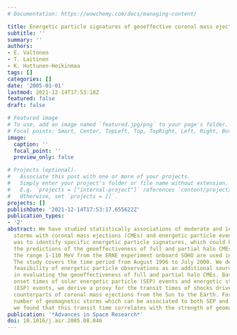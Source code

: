 ```yaml
---
# Documentation: https://wowchemy.com/docs/managing-content/

title: Energetic particle signatures of geoeffective coronal mass ejections
subtitle: ''
summary: ''
authors:
- E. Valtonen
- T. Laitinen
- K. Huttunen-Heikinmaa
tags: []
categories: []
date: '2005-01-01'
lastmod: 2021-12-14T17:53:18Z
featured: false
draft: false

# Featured image
# To use, add an image named `featured.jpg/png` to your page's folder.
# Focal points: Smart, Center, TopLeft, Top, TopRight, Left, Right, BottomLeft, Bottom, BottomRight.
image:
  caption: ''
  focal_point: ''
  preview_only: false

# Projects (optional).
#   Associate this post with one or more of your projects.
#   Simply enter your project's folder or file name without extension.
#   E.g. `projects = ["internal-project"]` references `content/project/deep-learning/index.md`.
#   Otherwise, set `projects = []`.
projects: []
publishDate: '2021-12-14T17:53:17.655622Z'
publication_types:
- '2'
abstract: We have studied statistically associations of moderate and intense geomagnetic
  storms with coronal mass ejections (CMEs) and energetic particle events. The goal
  was to identify specific energetic particle signatures, which could be used to improve
  the predictions of the geoeffectiveness of full and partial halo CMEs. Protons in
  the range 1-110 MeV from the ERNE experiment onboard SOHO are used in the analysis.
  The study covers the time period from August 1996 to July 2000. We demonstrate the
  feasibility of energetic particle observations as an additional source of information
  in evaluating the geoeffectiveness of full and partial halo CMEs. Based on the observed
  onset times of solar energetic particle (SEP) events and energetic storm particle
  (ESP) events, we derive a proxy for the transit times of shocks driven by the interplanetary
  counterparts of coronal mass ejections from the Sun to the Earth. For a limited
  number of geomagnetic storms which can be associated to both SEP and ESP signatures,
  we found that this transit time correlates with the strength of geomagnetic storms.
publication: '*Advances in Space Research*'
doi: 10.1016/j.asr.2005.08.046
---
```

